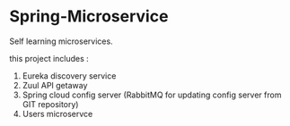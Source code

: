 # Spring-Microservice

Self learning microservices.

this project includes :
1. Eureka discovery service
2. Zuul API getaway
3. Spring cloud config server (RabbitMQ for updating config server from GIT repository)
4. Users microservce


